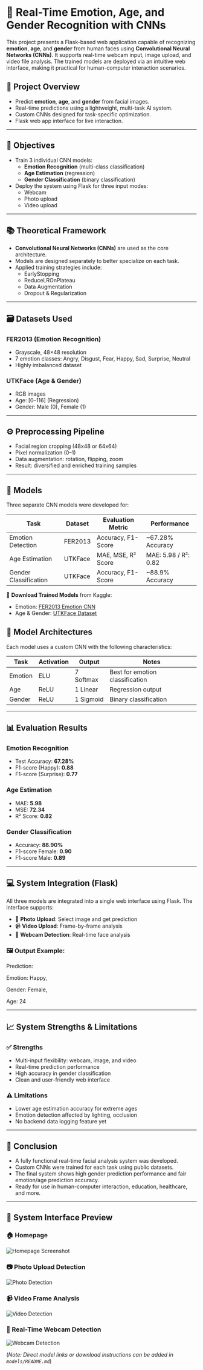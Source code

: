 
# 👤 Real-Time Emotion, Age, and Gender Recognition with CNNs

This project presents a Flask-based web application capable of recognizing **emotion**, **age**, and **gender** from human faces using **Convolutional Neural Networks (CNNs)**. It supports real-time webcam input, image upload, and video file analysis. The trained models are deployed via an intuitive web interface, making it practical for human-computer interaction scenarios.


## 🧠 Project Overview

- Predict **emotion**, **age**, and **gender** from facial images.
- Real-time predictions using a lightweight, multi-task AI system.
- Custom CNNs designed for task-specific optimization.
- Flask web app interface for live interaction.

---

## 🎯 Objectives

- Train 3 individual CNN models:
  - **Emotion Recognition** (multi-class classification)
  - **Age Estimation** (regression)
  - **Gender Classification** (binary classification)
- Deploy the system using Flask for three input modes:
  - Webcam
  - Photo upload
  - Video upload

---

## 📚 Theoretical Framework

- **Convolutional Neural Networks (CNNs)** are used as the core architecture.
- Models are designed separately to better specialize on each task.
- Applied training strategies include:
  - EarlyStopping
  - ReduceLROnPlateau
  - Data Augmentation
  - Dropout & Regularization

---

## 🗃️ Datasets Used

### FER2013 (Emotion Recognition)
- Grayscale, 48×48 resolution
- 7 emotion classes: Angry, Disgust, Fear, Happy, Sad, Surprise, Neutral  
- Highly imbalanced dataset  

### UTKFace (Age & Gender)
- RGB images
- Age: [0–116] (Regression)
- Gender: Male (0), Female (1)

---

## ⚙️ Preprocessing Pipeline

- Facial region cropping (48x48 or 64x64)
- Pixel normalization (0–1)
- Data augmentation: rotation, flipping, zoom
- Result: diversified and enriched training samples

---
## 🧠 Models

Three separate CNN models were developed for:

| Task                | Dataset    | Evaluation Metric    | Performance            |
|---------------------|------------|-----------------------|------------------------|
| Emotion Detection   | FER2013    | Accuracy, F1-Score    | ~67.28% Accuracy       |
| Age Estimation      | UTKFace    | MAE, MSE, R² Score    | MAE: 5.98 / R²: 0.82   |
| Gender Classification | UTKFace  | Accuracy, F1-Score    | ~88.9% Accuracy        |

🧩 **Download Trained Models** from Kaggle:

- Emotion: [FER2013 Emotion CNN](https://www.kaggle.com/datasets/msambare/fer2013)
- Age & Gender: [UTKFace Dataset](https://susanqq.github.io/UTKFace/)


## 🧱 Model Architectures

Each model uses a custom CNN with the following characteristics:

| Task | Activation | Output | Notes |
|------|------------|--------|-------|
| Emotion | ELU | 7 Softmax | Best for emotion classification |
| Age | ReLU | 1 Linear | Regression output |
| Gender | ReLU | 1 Sigmoid | Binary classification |

---

## 📊 Evaluation Results

### Emotion Recognition
- Test Accuracy: **67.28%**
- F1-score (Happy): **0.88**
- F1-score (Surprise): **0.77**

### Age Estimation
- MAE: **5.98**
- MSE: **72.34**
- R² Score: **0.82**

### Gender Classification
- Accuracy: **88.90%**
- F1-score Female: **0.90**
- F1-score Male: **0.89**

---

## 💻 System Integration (Flask)

All three models are integrated into a single web interface using Flask. The interface supports:

- 📸 **Photo Upload**: Select image and get prediction
- 📹 **Video Upload**: Frame-by-frame analysis
- 🎥 **Webcam Detection**: Real-time face analysis

### 🖼 Output Example:
Prediction:

Emotion: Happy,

Gender: Female,

Age: 24


---

## 📈 System Strengths & Limitations

### ✅ Strengths
- Multi-input flexibility: webcam, image, and video
- Real-time prediction performance
- High accuracy in gender classification
- Clean and user-friendly web interface

### ⚠️ Limitations
- Lower age estimation accuracy for extreme ages
- Emotion detection affected by lighting, occlusion
- No backend data logging feature yet

---

## 🏁 Conclusion

- A fully functional real-time facial analysis system was developed.
- Custom CNNs were trained for each task using public datasets.
- The final system shows high gender prediction performance and fair emotion/age prediction accuracy.
- Ready for use in human-computer interaction, education, healthcare, and more.

---



## 📸 System Interface Preview

### 🏠 Homepage

![Homepage Screenshot](images/homepage.png)

### 📷 Photo Upload Detection

![Photo Detection](images/photo_detection.png)

### 📹 Video Frame Analysis

![Video Detection](images/video_detection.png)

### 🎥 Real-Time Webcam Detection

![Webcam Detection](images/webcam_detection.png)



(*Note: Direct model links or download instructions can be added in `models/README.md`*)

